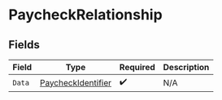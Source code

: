 # PaycheckRelationship


## Fields

| Field                                                               | Type                                                                | Required                                                            | Description                                                         |
| ------------------------------------------------------------------- | ------------------------------------------------------------------- | ------------------------------------------------------------------- | ------------------------------------------------------------------- |
| `Data`                                                              | [PaycheckIdentifier](../../Models/Components/PaycheckIdentifier.md) | :heavy_check_mark:                                                  | N/A                                                                 |